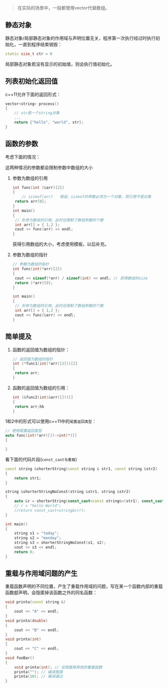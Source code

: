 > 在实际的场景中，一般都使用vector代替数组。

## 静态对象

静态对象/局部静态对象的作用域与声明位置无关，程序第一次执行经过时执行初始化，一直到程序结束销毁：

```c++
static size_t ctr = 0
```

局部静态对象若没有显示的初始值，则会执行值初始化。

## 列表初始化返回值

c++11允许下面的返回形式：

```c++
vector<string> process()
{
    // str是一个string对象
    ...
    return {"hello", "world", str};
}
```

## 函数的参数

考虑下面的情况：

这两种情况的参数都会限制参数中数组的大小

1. 参数为数组的引用

   ```c++
   int func(int (&arr)[2])
   {
       // sizeof(arr)	错误，sizeof的参数必须为一个对象，而引用不是对象
   	return arr[0];
   }
   int main()
   {
   	// 形参为数组的引用，此时也限制了数组参数的个数
   	int arr[] = { 1,2 };
   	cout << func(arr) << endl;
   }
   ```

   获得引用数组的大小，考虑使用模板，以后补充。

2. 参数为数组的指针

   ```c++
   // 参数为数组的指针
   int func(int(*arr)[2])
   {
   	cout << sizeof(*arr) / sizeof(int) << endl;	// 获得数组的size
   	return (*arr)[0];
   }
   
   int main()
   {
   	// 形参为数组的引用，此时也限制了数组参数的个数
   	int arr[] = { 1,2 };
   	cout << func(&arr) << endl;
   }
   ```

## 简单提及

1. 函数的返回值为数组的指针：

   ```c++
   // 返回值为数组的指针
   int (*func1(int(*arr)[2]))[2]
   {
   	return arr;
   }
   ```

2. 函数的返回值为数组的引用：

   ```c++
   int (&func2(int(&arr)[]))[]
   {
   	return arr;hb
   }
   ```

1和2中的形式可以使用c++11中的`尾置返回类型`：

```c++
// 使用尾置返回类型
auto func(int(*arr)[])->int(*)[]
{

}
```

看下面的代码片段(`const_cast与重载`)

```c++
const string &shorterString(const string & str1, const string &str2)
{
	return str1;
}

string &shorterStringNoConst(string &str1, string &str2)
{
	auto &r = shorterString(const_cast<const string&>(str1), const_cast<const string&>(str2));	// 此处的r前面必须要写&，具体原因待补充
	// r = "hello World";
	//return const_cast<string&>(r);
}

int main()
{
	string s1 = "today";
	string s2 = "monday";
	string s3 = shorterStringNoConst(s1, s2);
	cout << s3 << endl;
	return 0;
}
```

## 重载与作用域问题的产生

重载函数声明的不同位置，产生了重载作用域的问题，写在某一个函数内部的重载函数䣌声明，会隐匿掉该函数之外的同名函数：

```c++
void printa(const string &)
{
	cout << "A" << endl;
}
void printa(double)
{
	cout << "B" << endl;
}
void printa(int)
{
	cout << "C" << endl;
}
void fooBar()
{
	void printa(int); // 会隐匿掉其他的重载函数
	printa("");	// 编译报错
	printa(10); // 编译通过
}
```

